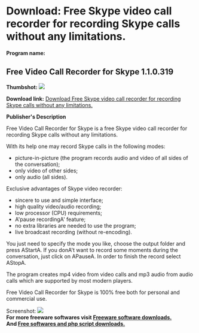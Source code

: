 # Download: Free Skype video call recorder for recording Skype calls without any limitations.

**Program name:**

## Free Video Call Recorder for Skype 1.1.0.319

  
**Thumbshot:** ![](http://www.freewarefiles.com/screenshot/vidcallrcrdrskype_md.jpg)   
  
**Download link:** [Download Free Skype video call recorder for recording Skype calls without any limitations.](http://freesoftwares.boysofts.com/Free-Video-Call-Recorder-for-Skype_program_83459.html)  
  


**Publisher's Description**  
  


Free Video Call Recorder for Skype is a free Skype video call recorder for recording Skype calls without any limitations. 

With its help one may record Skype calls in the following modes:

  * picture-in-picture (the program records audio and video of all sides of the conversation); 
  * only video of other sides; 
  * only audio (all sides). 

Exclusive advantages of Skype video recorder:

  * sincere to use and simple interface; 
  * high quality video/audio recording; 
  * low processor (CPU) requirements; 
  * A'pause recordingA' feature; 
  * no extra libraries are needed to use the program; 
  * live broadcast recording (without re-encoding). 

You just need to specify the mode you like, choose the output folder and press AStartA. If you donA't want to record some moments during the conversation, just click on APauseA. In order to finish the record select AStopA.

The program creates mp4 video from video calls and mp3 audio from audio calls which are supported by most modern players.

Free Video Call Recorder for Skype is 100% free both for personal and commercial use.

  
  
Screenshot: ![](http://www.freewarefiles.com/screenshot/vidcallrcrdrskype.jpg)   
**For more freeware softwares visit [Freeware software downloads.](http://freesoftwares.boysofts.com/)**   
**And [Free softwares and php script downloads.](http://www.boysofts.com/)**
